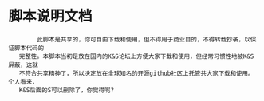 # 脚本说明文档

       　　　此脚本是共享的，你可自由下载和使用，但不得用于商业目的，不得转载抄袭，以保证脚本代码的
       完整性。本脚本当初是放在国内的K&S论坛上方便大家下载和使用，但经常习惯性地被K&S屏蔽，这就
       不符合共享精神了，所以决定放在全球知名的开源github社区上托管共大家下载和使用。个人看来，
       K&S后面的S可以删除了，你觉得呢?
